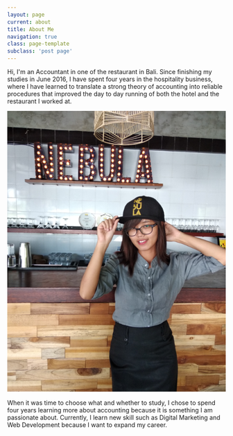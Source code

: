 ```yaml
---
layout: page
current: about
title: About Me
navigation: true
class: page-template
subclass: 'post page'
---
```


Hi, I'm an Accountant in one of the restaurant in Bali. Since finishing my studies in June 2016, I have spent four years in the hospitality business, where I have learned to translate a strong theory of accounting into reliable procedures that improved the day to day running of both the hotel and the restaurant I worked at.

![At The Restaurant I'm Working At](/assets/images/shina-nebula.png)

When it was time to choose what and whether to study, I chose to spend four years learning more about accounting because it is something I am passionate about. Currently, I learn new skill such as Digital Marketing and Web Development because I want to expand my career.


